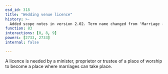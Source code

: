```yaml
---
esd_id: 318
title: "Wedding venue licence"
history: >-
  Added scope notes in version 2.02. Term name changed from 'Marriage - registering a building of worship' to 'Marriage - registering a place of worship' in version 3.00. Name changed to 'Wedding venue licence' in version 4.00.
function: 83
interactions: [0, 8, 9]
powers: [2733, 2733]
internal: false

---
```


A licence is needed by a minister, proprietor or trustee of a place of worship to become a place where marriages can take place.

